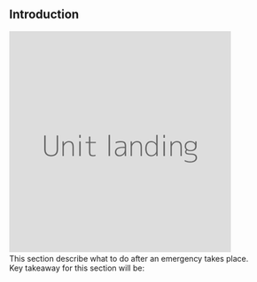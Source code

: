 ## Introduction
![](unit.png "Landing image for the unit")
<br>
This section describe what to do after an emergency takes place.
<br>
Key takeaway for this section will be:
